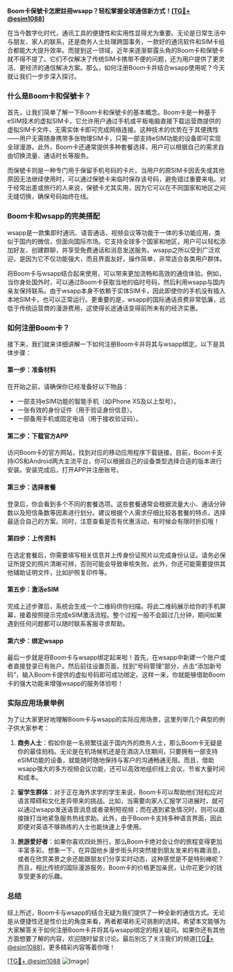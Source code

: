 **Boom卡保號卡怎麽註冊wsapp？轻松掌握全球通信新方式！[[TG💪+ @esim1088](https://t.me/s/esim1088)]**

在当今数字化时代，通讯工具的便捷性和实用性显得尤为重要。无论是日常生活中与朋友、家人的联系，还是商务人士处理跨国事务，一款好的通讯软件和SIM卡组合都能大大提升效率。而提到这一领域，近年来逐渐崭露头角的Boom卡和保號卡就不得不提了。它们不仅解决了传统SIM卡携带不便的问题，还为用户提供了更灵活、更经济的通信解决方案。那么，如何注册Boom卡并结合wsapp使用呢？今天就让我们一步步深入探讨。

### 什么是Boom卡和保號卡？

首先，让我们简单了解一下Boom卡和保號卡的基本概念。Boom卡是一种基于eSIM技术的虚拟SIM卡，它允许用户通过手机或平板电脑直接下载运营商提供的虚拟SIM卡文件，无需实体卡即可完成网络连接。这种技术的优势在于其便携性——用户无需随身携带多张物理SIM卡，只需一部支持eSIM功能的设备即可实现全球漫游。此外，Boom卡还通常提供多种套餐选择，用户可以根据自己的需求自由切换流量、通话时长等服务。

而保號卡则是一种专门用于保留手机号码的卡片。当用户的原SIM卡因丢失或其他原因无法继续使用时，可以通过保號卡来临时保存该号码，避免错过重要来电。对于经常出差或旅行的人来说，保號卡尤其实用，因为它可以在不同国家和地区之间无缝切换，确保号码始终在线。

### Boom卡和wsapp的完美搭配

wsapp是一款集即时通讯、语音通话、视频会议等功能于一体的多功能应用，类似于国内的微信，但面向国际市场。它支持全球多个国家和地区，用户可以轻松添加好友、创建群聊，并享受免费通话和消息发送服务。wsapp之所以受到广泛欢迎，是因为它不仅功能强大，而且界面友好，操作简单，非常适合各类用户群体。

将Boom卡与wsapp结合起来使用，可以带来更加流畅和高效的通信体验。例如，当你身处国外时，可以通过Boom卡获取当地的临时号码，然后利用wsapp与国内亲友保持联系。由于wsapp本身不依赖于实体SIM卡，因此即使你的手机没有插入本地SIM卡，也可以正常运行。更重要的是，wsapp的国际通话资费非常低廉，远低于传统运营商的漫游费用，这使得长途通话变得前所未有的经济实惠。

### 如何注册Boom卡？

接下来，我们就来详细讲解一下如何注册Boom卡并将其与wsapp绑定。以下是具体步骤：

#### 第一步：准备材料
在开始之前，请确保你已经准备好以下物品：
- 一部支持eSIM功能的智能手机（如iPhone XS及以上型号）。
- 一张有效的身份证件（用于验证身份信息）。
- 一部备用手机或固定电话（用于接收验证码）。

#### 第二步：下载官方APP
访问Boom卡的官方网站，找到对应的移动应用程序下载链接。目前，Boom卡支持iOS和Android两大主流平台，你可以根据自己的设备类型选择合适的版本进行安装。安装完成后，打开APP并注册账号。

#### 第三步：选择套餐
登录后，你会看到多个不同的套餐选项。这些套餐通常会根据流量大小、通话分钟数以及短信条数等因素进行划分。建议根据个人需求仔细比较各套餐的特点，选择最适合自己的方案。同时，注意查看是否有优惠活动，有时候会有限时折扣哦！

#### 第四步：上传资料
在选定套餐后，你需要填写相关信息并上传身份证照片以完成身份认证。请务必保证所提交的照片清晰可辨，否则可能会导致审核失败。此外，你还可能需要提供其他辅助证明文件，比如护照复印件等。

#### 第五步：激活eSIM
完成上述步骤后，系统会生成一个二维码供你扫描。将此二维码展示给你的手机屏幕，接着按照提示完成eSIM激活流程。整个过程一般不会超过几分钟，期间如果遇到任何问题都可以随时联系客服寻求帮助。

#### 第六步：绑定wsapp
最后一步就是将Boom卡与wsapp绑定起来啦！首先，在wsapp中新建一个账户或者直接登录已有账户。然后前往设置页面，找到“号码管理”部分，点击“添加新号码”，输入Boom卡提供的虚拟号码即可成功绑定。这样一来，你就能够借助Boom卡的强大功能来增强wsapp的服务体验啦！

### 实际应用场景举例

为了让大家更好地理解Boom卡与wsapp的实际应用场景，这里列举几个典型的例子供大家参考：

1. **商务人士**：假如你是一名频繁往返于国内外的商务人士，那么Boom卡无疑是你的最佳拍档。无论是在机场候机还是在酒店入住期间，只要拥有一部支持eSIM功能的设备，就能随时随地保持与客户的沟通畅通无阻。而且，借助wsapp强大的多方视频会议功能，还可以高效地组织线上会议，节省大量时间和成本。

2. **留学生群体**：对于正在海外求学的学生来说，Boom卡可以帮助他们轻松应对语言障碍和文化差异带来的挑战。比如，当需要向家人汇报学习进展时，就可以通过wsapp发送语音消息或者录制短视频；而在遇到紧急情况时，则可以直接拨打当地紧急服务热线求助。此外，由于Boom卡支持多种语言界面，因此即便对英语不够熟练的人士也能快速上手使用。

3. **旅游爱好者**：如果你喜欢四处旅行，那么Boom卡绝对会让你的旅程变得更加丰富多彩。想象一下，在异国他乡漫步街头时突然接到朋友发来的有趣消息，或者在欣赏美景之余还能跟朋友们分享实时动态，这种感觉是不是特别棒呢？而且，相比传统的国际漫游服务，Boom卡的价格更加亲民，让你花更少的钱享受更多的乐趣。

### 总结

综上所述，Boom卡与wsapp的结合无疑为我们提供了一种全新的通信方式。无论是从便捷性还是性价比的角度来看，两者都堪称无可挑剔的选择。希望本文能够为大家解答关于如何注册Boom卡并将其与wsapp绑定的相关疑问。如果你还有其他方面想要了解的内容，欢迎随时留言讨论。最后别忘了关注我们的频道[[TG💪+ @esim1088](https://t.me/s/esim1088)]，更多精彩内容等着你哦！

[[TG💪+ @esim1088](https://t.me/s/esim1088) ![Image](https://i.postimg.cc/4NQfJmqS/Snipaste-2025-05-13-00-14-12.png)]
